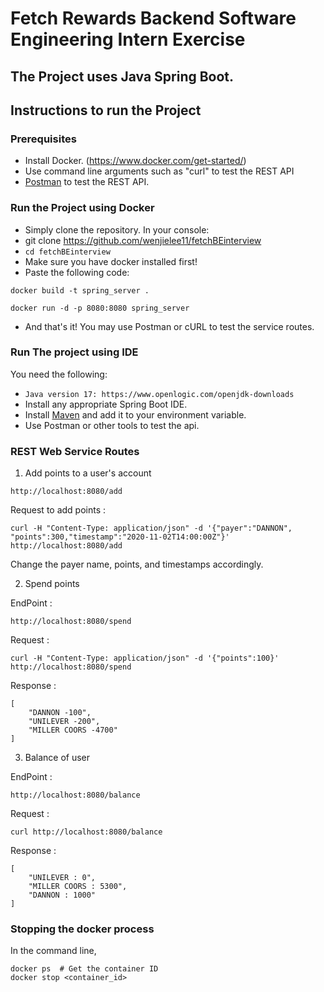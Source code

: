 # Fetch Rewards Backend Software Engineering Intern Exercise

## The Project uses Java Spring Boot.

## Instructions to run the Project

### Prerequisites
- Install Docker. (https://www.docker.com/get-started/)
- Use command line arguments such as "curl" to test the REST API
- [Postman](https://chrome.google.com/webstore/detail/postman/fhbjgbiflinjbdggehcddcbncdddomop?hl=en) to test the REST API.


### Run the Project using Docker

- Simply clone the repository. In your console:
- git clone https://github.com/wenjielee11/fetchBEinterview
- ```cd fetchBEinterview```
- Make sure you have docker installed first!
- Paste the following code:
```
docker build -t spring_server .
```
```
docker run -d -p 8080:8080 spring_server
```
- And that's it! You may use Postman or cURL to test the service routes.

### Run The project using IDE
You need the following:
- ```Java version 17: https://www.openlogic.com/openjdk-downloads```
- Install any appropriate Spring Boot IDE.
- Install [Maven](https://maven.apache.org/install.html) and add it to your environment variable.
- Use Postman or other tools to test the api.
### REST Web Service Routes

1. Add points to a user's account
```
http://localhost:8080/add
```

Request to add points :
```
curl -H "Content-Type: application/json" -d '{"payer":"DANNON", "points":300,"timestamp":"2020-11-02T14:00:00Z"}' http://localhost:8080/add
```
Change the payer name, points, and timestamps accordingly.

2. Spend points

EndPoint :
```
http://localhost:8080/spend
```

Request :
```
curl -H "Content-Type: application/json" -d '{"points":100}' http://localhost:8080/spend
```

Response :
```
[
    "DANNON -100",
    "UNILEVER -200",
    "MILLER COORS -4700"
]
```

3. Balance of user

EndPoint : 
```
http://localhost:8080/balance
```

Request : 
```
curl http://localhost:8080/balance
```

Response : 
```
[
    "UNILEVER : 0",
    "MILLER COORS : 5300",
    "DANNON : 1000"
]
```
### Stopping the docker process
In the command line,
```
docker ps  # Get the container ID
docker stop <container_id>
```
